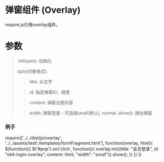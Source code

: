弹窗组件 (Overlay)
======
require.js引用overlay组件。

参数
====
>.init(opts): 初始化
>
> opts(对象格式):
>> title: 头文字
>
>> id: 指定弹窗ID，随意
>
>> content: 弹窗主题内容
>
>> width: 弹窗宽度 - 可选值small(默认), normal
> .show(): 弹出弹窗


### 例子
require(['../../dist/js/overlay', '../../assets/text!./templates/formFragment.html'], function(overlay, html){
	$(function(){
		$('#pop').on('click', function(){
			overlay.init({title: "会员登录", id: "okit-login-overlay", content: html, "width": "small"}).show();
		})
	})
})